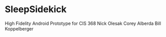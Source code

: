 SleepSidekick
=============

High Fidelity Android Prototype for CIS 368
Nick Olesak
Corey Alberda
Bill Koppelberger

